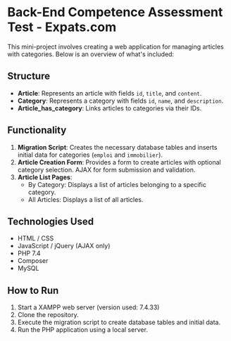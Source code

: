 # Back-End Competence Assessment Test - Expats.com

This mini-project involves creating a web application for managing articles with categories. Below is an overview of what's included:

## Structure
- **Article**: Represents an article with fields `id`, `title`, and `content`.
- **Category**: Represents a category with fields `id`, `name`, and `description`.
- **Article_has_category**: Links articles to categories via their IDs.

## Functionality
1. **Migration Script**: Creates the necessary database tables and inserts initial data for categories (`emploi` and `immobilier`).
2. **Article Creation Form**: Provides a form to create articles with optional category selection. AJAX for form submission and validation.
3. **Article List Pages**:
    - By Category: Displays a list of articles belonging to a specific category.
    - All Articles: Displays a list of all articles.

## Technologies Used
- HTML / CSS
- JavaScript / jQuery (AJAX only)
- PHP 7.4
- Composer
- MySQL

## How to Run
1. Start a XAMPP web server (version used: 7.4.33)
2. Clone the repository.
3. Execute the migration script to create database tables and initial data.
4. Run the PHP application using a local server.
